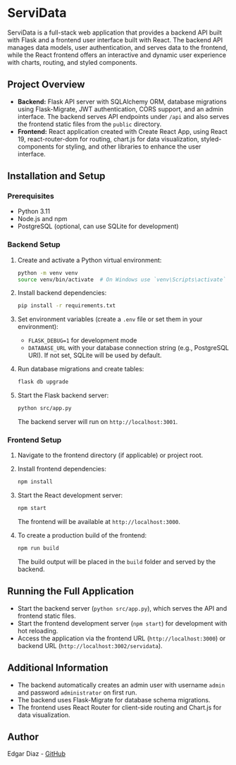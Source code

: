 # ServiData

ServiData is a full-stack web application that provides a backend API built with Flask and a frontend user interface built with React. The backend API manages data models, user authentication, and serves data to the frontend, while the React frontend offers an interactive and dynamic user experience with charts, routing, and styled components.

## Project Overview

- **Backend:** Flask API server with SQLAlchemy ORM, database migrations using Flask-Migrate, JWT authentication, CORS support, and an admin interface. The backend serves API endpoints under `/api` and also serves the frontend static files from the `public` directory.
- **Frontend:** React application created with Create React App, using React 19, react-router-dom for routing, chart.js for data visualization, styled-components for styling, and other libraries to enhance the user interface.

## Installation and Setup

### Prerequisites

- Python 3.11
- Node.js and npm
- PostgreSQL (optional, can use SQLite for development)

### Backend Setup

1. Create and activate a Python virtual environment:

   ```bash
   python -m venv venv
   source venv/bin/activate  # On Windows use `venv\Scripts\activate`
   ```

2. Install backend dependencies:

   ```bash
   pip install -r requirements.txt
   ```

3. Set environment variables (create a `.env` file or set them in your environment):

   - `FLASK_DEBUG=1` for development mode
   - `DATABASE_URL` with your database connection string (e.g., PostgreSQL URI). If not set, SQLite will be used by default.

4. Run database migrations and create tables:

   ```bash
   flask db upgrade
   ```

5. Start the Flask backend server:

   ```bash
   python src/app.py
   ```

   The backend server will run on `http://localhost:3001`.

### Frontend Setup

1. Navigate to the frontend directory (if applicable) or project root.

2. Install frontend dependencies:

   ```bash
   npm install
   ```

3. Start the React development server:

   ```bash
   npm start
   ```

   The frontend will be available at `http://localhost:3000`.

4. To create a production build of the frontend:

   ```bash
   npm run build
   ```

   The build output will be placed in the `build` folder and served by the backend.

## Running the Full Application

- Start the backend server (`python src/app.py`), which serves the API and frontend static files.
- Start the frontend development server (`npm start`) for development with hot reloading.
- Access the application via the frontend URL (`http://localhost:3000`) or backend URL (`http://localhost:3002/servidata`).

## Additional Information

- The backend automatically creates an admin user with username `admin` and password `administrator` on first run.
- The backend uses Flask-Migrate for database schema migrations.
- The frontend uses React Router for client-side routing and Chart.js for data visualization.

## Author

Edgar Diaz - [GitHub](https://github.com/edgargdiaz1212)
